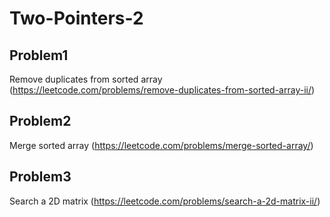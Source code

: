 # Two-Pointers-2

## Problem1 
Remove duplicates from sorted array (https://leetcode.com/problems/remove-duplicates-from-sorted-array-ii/)


## Problem2
Merge sorted array (https://leetcode.com/problems/merge-sorted-array/)


## Problem3
Search a 2D matrix (https://leetcode.com/problems/search-a-2d-matrix-ii/)

